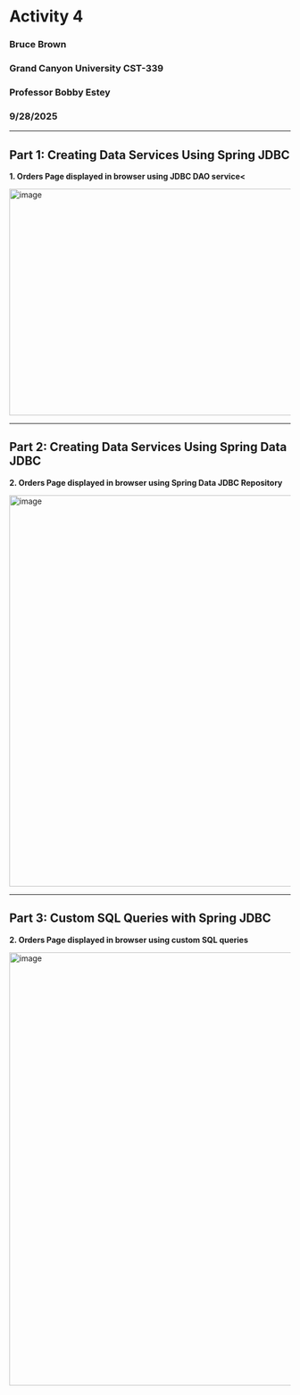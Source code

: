 # Activity 4
### Bruce Brown
### Grand Canyon University CST-339
### Professor Bobby Estey
### 9/28/2025

---

## Part 1: Creating Data Services Using Spring JDBC

<p><b>1. Orders Page displayed in browser using JDBC DAO service<</b></p> 
<img width="622" height="406" alt="image" src="https://github.com/user-attachments/assets/55daa145-8685-49f1-ae6b-e172d01141f9" />


---

## Part 2: Creating Data Services Using Spring Data JDBC

<p><b>2. Orders Page displayed in browser using Spring Data JDBC Repository</b></p>
<img width="845" height="701" alt="image" src="https://github.com/user-attachments/assets/d18c3271-e8c9-4da6-8be5-bc3d34992a2f" />

---

## Part 3: Custom SQL Queries with Spring JDBC

<p><b>2. Orders Page displayed in browser using custom SQL queries</b></p>
<img width="804" height="776" alt="image" src="https://github.com/user-attachments/assets/b7873fca-a654-42d2-b60b-d7bd3e9b52f5" />

